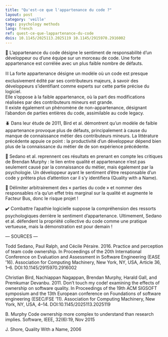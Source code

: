 ```yaml
---
title: "Qu'est-ce que l'appartenance du code ?"
layout: post
category: 'veille'
tags: psychology methods
lang: french
ref: quest-ce-que-lappartenance-du-code
dois: 10.1145/2025113.2025119 10.1145/2915970.2916002
---
```


🔏 L’appartenance du code désigne le sentiment de responsabilité d’un développeur ou d’une équipe sur un morceau de code. Une forte appartenance est corrélée avec un plus faible nombre de défauts.  
  
⛓️ La forte appartenance désigne un modèle où un code est presque exclusivement édité par ses contributeurs majeurs, à savoir des développeurs s’identifiant comme experts sur cette partie précise du logiciel.  
Elle s’oppose à la faible appartenance, où la part des modifications réalisées par des contributeurs mineurs est grande.  
Il existe également un phénomène de non-appartenance, désignant l’abandon de parties entières du code, assimilable au code legacy.  
  
🪲 Dans leur étude de 2011, Bird et al. démontrent qu’un modèle de faible appartenance provoque plus de défauts, principalement à cause du manque de connaissance métier des contributeurs mineurs. La littérature précédente appuie ce point : la productivité d’un développeur dépend bien plus de la connaissance du métier de de son expérience précédente.  
  
🧠 Sedano et al. reprennent ces résultats en prenant en compte les critiques de Brendan Murphy : le lien entre qualité et appartenance n’est pas seulement causé par la connaissance du métier, mais également par la psychologie. Un développeur ayant le sentiment d’être responsable d’un code y prêtera plus d’attention car il s’y identifiera (Quality with a Name).  
  
📐 Délimiter arbitrairement des « parties du code » et nommer des responsables n’a qu’un effet très marginal sur la qualité et augmente le Facteur Bus, donc le risque projet !  
  
✔️ Combattre l’apathie logicielle suppose la compréhension des ressorts psychologiques derrière le sentiment d’appartenance. Ultimement, Sedano et al. défendent la propriété collective du code comme une pratique vertueuse, mais la démonstration est pour demain !  
  
— SOURCES —  
  
Todd Sedano, Paul Ralph, and Cécile Péraire. 2016. Practice and perception of team code ownership. In Proceedings of the 20th International Conference on Evaluation and Assessment in Software Engineering (EASE ’16). Association for Computing Machinery, New York, NY, USA, Article 36, 1–6. DOI:10.1145/2915970.2916002
  
Christian Bird, Nachiappan Nagappan, Brendan Murphy, Harald Gall, and Premkumar Devanbu. 2011. Don’t touch my code! examining the effects of ownership on software quality. In Proceedings of the 19th ACM SIGSOFT symposium and the 13th European conference on Foundations of software engineering (ESEC/FSE ’11). Association for Computing Machinery, New York, NY, USA, 4–14. DOI:10.1145/2025113.2025119
  
B. Murphy Code ownership more complex to understand than research implies. Software, IEEE, 32(6):19, Nov 2015  
  
J. Shore, Quality With a Name, 2006